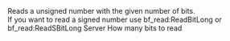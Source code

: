 <function name="ReadUBitLong" parent="bf_read" type="classfunc">
	<description>
		Reads a unsigned number with the given number of bits.<br>
		If you want to read a signed number use <page>bf_read:ReadBitLong</page> or <page>bf_read:ReadSBitLong</page>
	</description>
	<realm>Server</realm>
	<args>
		<arg name="bits" type="number">How many bits to read</arg>
	</args>
	<rets>
		<ret name="value" type="number"></ret>
	</rets>
</function>
